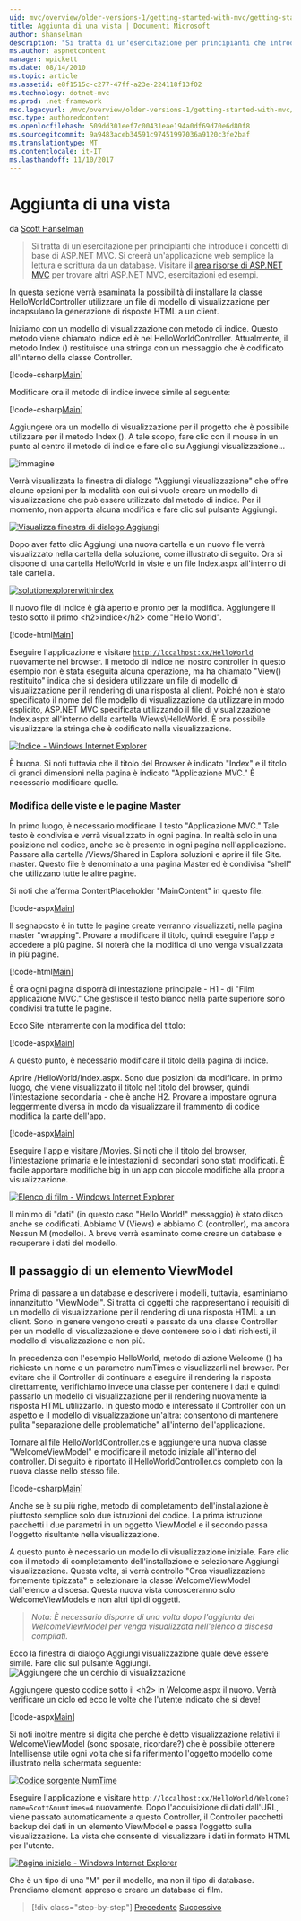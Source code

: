 ```yaml
---
uid: mvc/overview/older-versions-1/getting-started-with-mvc/getting-started-with-mvc-part3
title: Aggiunta di una vista | Documenti Microsoft
author: shanselman
description: "Si tratta di un'esercitazione per principianti che introduce i concetti di base di ASP.NET MVC. Si creerà un'applicazione web semplice la lettura e scrittura da un database."
ms.author: aspnetcontent
manager: wpickett
ms.date: 08/14/2010
ms.topic: article
ms.assetid: e8f1515c-c277-47ff-a23e-224118f13f02
ms.technology: dotnet-mvc
ms.prod: .net-framework
msc.legacyurl: /mvc/overview/older-versions-1/getting-started-with-mvc/getting-started-with-mvc-part3
msc.type: authoredcontent
ms.openlocfilehash: 509dd301eef7c00431eae194a0df69d70e6d80f8
ms.sourcegitcommit: 9a9483aceb34591c97451997036a9120c3fe2baf
ms.translationtype: MT
ms.contentlocale: it-IT
ms.lasthandoff: 11/10/2017
---
```

<a name="adding-a-view"></a>Aggiunta di una vista
====================
da [Scott Hanselman](https://github.com/shanselman)

> Si tratta di un'esercitazione per principianti che introduce i concetti di base di ASP.NET MVC. Si creerà un'applicazione web semplice la lettura e scrittura da un database. Visitare il [area risorse di ASP.NET MVC](../../../index.md) per trovare altri ASP.NET MVC, esercitazioni ed esempi.


In questa sezione verrà esaminata la possibilità di installare la classe HelloWorldController utilizzare un file di modello di visualizzazione per incapsulano la generazione di risposte HTML a un client.

Iniziamo con un modello di visualizzazione con metodo di indice. Questo metodo viene chiamato indice ed è nel HelloWorldController. Attualmente, il metodo Index () restituisce una stringa con un messaggio che è codificato all'interno della classe Controller.

[!code-csharp[Main](getting-started-with-mvc-part3/samples/sample1.cs)]

Modificare ora il metodo di indice invece simile al seguente:

[!code-csharp[Main](getting-started-with-mvc-part3/samples/sample2.cs)]

Aggiungere ora un modello di visualizzazione per il progetto che è possibile utilizzare per il metodo Index (). A tale scopo, fare clic con il mouse in un punto al centro il metodo di indice e fare clic su Aggiungi visualizzazione...

![immagine](getting-started-with-mvc-part3/_static/image1.png)

Verrà visualizzata la finestra di dialogo "Aggiungi visualizzazione" che offre alcune opzioni per la modalità con cui si vuole creare un modello di visualizzazione che può essere utilizzato dal metodo di indice. Per il momento, non apporta alcuna modifica e fare clic sul pulsante Aggiungi.

[![Visualizza finestra di dialogo Aggiungi](getting-started-with-mvc-part3/_static/image3.png)](getting-started-with-mvc-part3/_static/image2.png)

Dopo aver fatto clic Aggiungi una nuova cartella e un nuovo file verrà visualizzato nella cartella della soluzione, come illustrato di seguito. Ora si dispone di una cartella HelloWorld in viste e un file Index.aspx all'interno di tale cartella.

[![solutionexplorerwithindex](getting-started-with-mvc-part3/_static/image5.png)](getting-started-with-mvc-part3/_static/image4.png)

Il nuovo file di indice è già aperto e pronto per la modifica. Aggiungere il testo sotto il primo &lt;h2&gt;indice&lt;/h2&gt; come "Hello World".

[!code-html[Main](getting-started-with-mvc-part3/samples/sample3.html)]

Eseguire l'applicazione e visitare [ `http://localhost:xx/HelloWorld` ](http://localhostxx) nuovamente nel browser. Il metodo di indice nel nostro controller in questo esempio non è stata eseguita alcuna operazione, ma ha chiamato "View() restituito" indica che si desidera utilizzare un file di modello di visualizzazione per il rendering di una risposta al client. Poiché non è stato specificato il nome del file modello di visualizzazione da utilizzare in modo esplicito, ASP.NET MVC specificata utilizzando il file di visualizzazione Index.aspx all'interno della cartella \Views\HelloWorld. È ora possibile visualizzare la stringa che è codificato nella visualizzazione.

[![Indice - Windows Internet Explorer](getting-started-with-mvc-part3/_static/image7.png)](getting-started-with-mvc-part3/_static/image6.png)

È buona. Si noti tuttavia che il titolo del Browser è indicato "Index" e il titolo di grandi dimensioni nella pagina è indicato "Applicazione MVC." È necessario modificare quelle.

### <a name="changing-views-and-master-pages"></a>Modifica delle viste e le pagine Master

In primo luogo, è necessario modificare il testo "Applicazione MVC." Tale testo è condivisa e verrà visualizzato in ogni pagina. In realtà solo in una posizione nel codice, anche se è presente in ogni pagina nell'applicazione. Passare alla cartella /Views/Shared in Esplora soluzioni e aprire il file Site. master. Questo file è denominato a una pagina Master ed è condivisa "shell" che utilizzano tutte le altre pagine.

Si noti che afferma ContentPlaceholder "MainContent" in questo file.

[!code-aspx[Main](getting-started-with-mvc-part3/samples/sample4.aspx)]

Il segnaposto è in tutte le pagine create verranno visualizzati, nella pagina master "wrapping". Provare a modificare il titolo, quindi eseguire l'app e accedere a più pagine. Si noterà che la modifica di uno venga visualizzata in più pagine.

[!code-html[Main](getting-started-with-mvc-part3/samples/sample5.html)]

È ora ogni pagina disporrà di intestazione principale - H1 - di "Film applicazione MVC." Che gestisce il testo bianco nella parte superiore sono condivisi tra tutte le pagine.

Ecco Site interamente con la modifica del titolo:

[!code-aspx[Main](getting-started-with-mvc-part3/samples/sample6.aspx)]

A questo punto, è necessario modificare il titolo della pagina di indice.

Aprire /HelloWorld/Index.aspx. Sono due posizioni da modificare. In primo luogo, che viene visualizzato il titolo nel titolo del browser, quindi l'intestazione secondaria - che è anche H2. Provare a impostare ognuna leggermente diversa in modo da visualizzare il frammento di codice modifica la parte dell'app.

[!code-aspx[Main](getting-started-with-mvc-part3/samples/sample7.aspx)]

Eseguire l'app e visitare /Movies. Si noti che il titolo del browser, l'intestazione primaria e le intestazioni di secondari sono stati modificati. È facile apportare modifiche big in un'app con piccole modifiche alla propria visualizzazione.

[![Elenco di film - Windows Internet Explorer](getting-started-with-mvc-part3/_static/image9.png)](getting-started-with-mvc-part3/_static/image8.png)

Il minimo di "dati" (in questo caso "Hello World!" messaggio) è stato disco anche se codificati. Abbiamo V (Views) e abbiamo C (controller), ma ancora Nessun M (modello). A breve verrà esaminato come creare un database e recuperare i dati del modello.

## <a name="passing-a-viewmodel"></a>Il passaggio di un elemento ViewModel

Prima di passare a un database e descrivere i modelli, tuttavia, esaminiamo innanzitutto "ViewModel". Si tratta di oggetti che rappresentano i requisiti di un modello di visualizzazione per il rendering di una risposta HTML a un client. Sono in genere vengono creati e passato da una classe Controller per un modello di visualizzazione e deve contenere solo i dati richiesti, il modello di visualizzazione e non più.

In precedenza con l'esempio HelloWorld, metodo di azione Welcome () ha richiesto un nome e un parametro numTimes e visualizzarli nel browser. Per evitare che il Controller di continuare a eseguire il rendering la risposta direttamente, verifichiamo invece una classe per contenere i dati e quindi passarlo un modello di visualizzazione per il rendering nuovamente la risposta HTML utilizzarlo. In questo modo è interessato il Controller con un aspetto e il modello di visualizzazione un'altra: consentono di mantenere pulita "separazione delle problematiche" all'interno dell'applicazione.

Tornare al file HelloWorldController.cs e aggiungere una nuova classe "WelcomeViewModel" e modificare il metodo iniziale all'interno del controller. Di seguito è riportato il HelloWorldController.cs completo con la nuova classe nello stesso file.

[!code-csharp[Main](getting-started-with-mvc-part3/samples/sample8.cs)]

Anche se è su più righe, metodo di completamento dell'installazione è piuttosto semplice solo due istruzioni del codice. La prima istruzione pacchetti i due parametri in un oggetto ViewModel e il secondo passa l'oggetto risultante nella visualizzazione.

A questo punto è necessario un modello di visualizzazione iniziale. Fare clic con il metodo di completamento dell'installazione e selezionare Aggiungi visualizzazione. Questa volta, si verrà controllo "Crea visualizzazione fortemente tipizzata" e selezionare la classe WelcomeViewModel dall'elenco a discesa. Questa nuova vista conosceranno solo WelcomeViewModels e non altri tipi di oggetti.

> *Nota: È necessario disporre di una volta dopo l'aggiunta del WelcomeViewModel per venga visualizzata nell'elenco a discesa compilati.*


Ecco la finestra di dialogo Aggiungi visualizzazione quale deve essere simile. Fare clic sul pulsante Aggiungi. ![Aggiungere che un cerchio di visualizzazione](getting-started-with-mvc-part3/_static/image10.png)

Aggiungere questo codice sotto il &lt;h2&gt; in Welcome.aspx il nuovo. Verrà verificare un ciclo ed ecco le volte che l'utente indicato che si deve!

[!code-aspx[Main](getting-started-with-mvc-part3/samples/sample9.aspx)]

Si noti inoltre mentre si digita che perché è detto visualizzazione relativi il WelcomeViewModel (sono sposate, ricordare?) che è possibile ottenere Intellisense utile ogni volta che si fa riferimento l'oggetto modello come illustrato nella schermata seguente:

[![Codice sorgente NumTime](getting-started-with-mvc-part3/_static/image12.png)](getting-started-with-mvc-part3/_static/image11.png)

Eseguire l'applicazione e visitare `http://localhost:xx/HelloWorld/Welcome?name=Scott&numtimes=4` nuovamente. Dopo l'acquisizione di dati dall'URL, viene passato automaticamente a questo Controller, il Controller pacchetti backup dei dati in un elemento ViewModel e passa l'oggetto sulla visualizzazione. La vista che consente di visualizzare i dati in formato HTML per l'utente.

[![Pagina iniziale - Windows Internet Explorer](getting-started-with-mvc-part3/_static/image14.png)](getting-started-with-mvc-part3/_static/image13.png)

Che è un tipo di una "M" per il modello, ma non il tipo di database. Prendiamo elementi appreso e creare un database di film.

>[!div class="step-by-step"]
[Precedente](getting-started-with-mvc-part2.md)
[Successivo](getting-started-with-mvc-part4.md)
